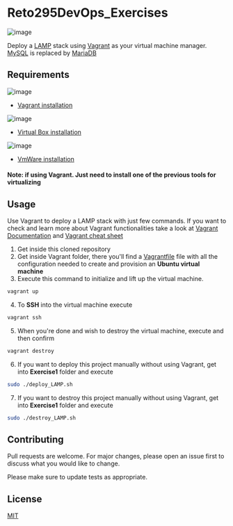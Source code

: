 # Reto295DevOps_Exercises
![image](https://www.emizentech.com/blog/wp-content/uploads/sites/2/2022/06/LAMP-Stack-.jpg)

Deploy a [LAMP](https://aws.amazon.com/what-is/lamp-stack/?nc1=h_ls) stack using [Vagrant](https://www.vagrantup.com/) as your virtual machine manager. [MySQL](https://www.mysql.com/) is replaced by [MariaDB](https://mariadb.org/)

## Requirements
![image](https://lidsol.org/post/vagrant/featured.png)
* [Vagrant installation](https://developer.hashicorp.com/vagrant/docs/installation)

![image](https://miro.medium.com/v2/resize:fit:625/1*qcaAS9jLbQlHUYfe0megwQ.png)
* [Virtual Box installation](https://adamtheautomator.com/install-virtualbox-on-windows-10/)

![image](https://icon-library.com/images/vmware-icon/vmware-icon-18.jpg)
* [VmWare installation](https://www.educba.com/install-vmware/)

#### Note: if using Vagrant. Just need to install one of the previous tools for virtualizing

## Usage

Use Vagrant to deploy a LAMP stack with just few commands. If you want to check and learn more about Vagrant functionalities take a look at [Vagrant Documentation](https://developer.hashicorp.com/vagrant/docs) and [Vagrant cheat sheet](https://gist.github.com/wpscholar/a49594e2e2b918f4d0c4)

1. Get inside this cloned repository
2. Get inside Vagrant folder, there you'll find a [Vagrantfile](https://developer.hashicorp.com/vagrant/docs/vagrantfile) file with all the configuration needed to create and provision an **Ubuntu virtual machine**
3. Execute this command to initialize and lift up the virtual machine.
```bash
vagrant up
```
4. To **SSH** into the virtual machine execute
```bash
vagrant ssh
```
5. When you're done and wish to destroy the virtual machine, execute and then confirm
```bash
vagrant destroy
```
6. If you want to deploy this project manually without using Vagrant, get into **Exercise1** folder and execute
```bash
sudo ./deploy_LAMP.sh
```
7. If you want to destroy this project manually without using Vagrant, get into **Exercise1** folder and execute
```bash
sudo ./destroy_LAMP.sh
```

## Contributing

Pull requests are welcome. For major changes, please open an issue first
to discuss what you would like to change.

Please make sure to update tests as appropriate.

## License

[MIT](https://choosealicense.com/licenses/mit/)
